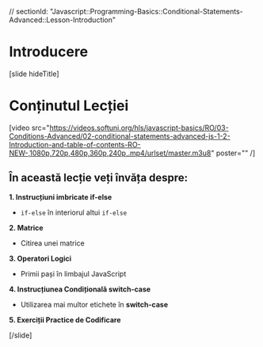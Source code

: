 // sectionId: "Javascript::Programming-Basics::Conditional-Statements-Advanced::Lesson-Introduction"

# Introducere

[slide hideTitle]

# Conținutul Lecției

[video src="https://videos.softuni.org/hls/javascript-basics/RO/03-Conditions-Advanced/02-conditional-statements-advanced-js-1-2-Introduction-and-table-of-contents-RO-NEW-,1080p,720p,480p,360p,240p,.mp4/urlset/master.m3u8" poster="" /]

## În această lecție veți învăța despre:

**1. Instrucțiuni imbricate if-else**
- `if-else` în interiorul altui `if-else` 


**2. Matrice**
- Citirea unei matrice


**3. Operatori Logici**
- Primii pași în limbajul JavaScript

**4. Instrucțiunea Condițională switch-case**
- Utilizarea mai multor etichete în **switch-case**

**5. Exerciții Practice de Codificare**

[/slide]


